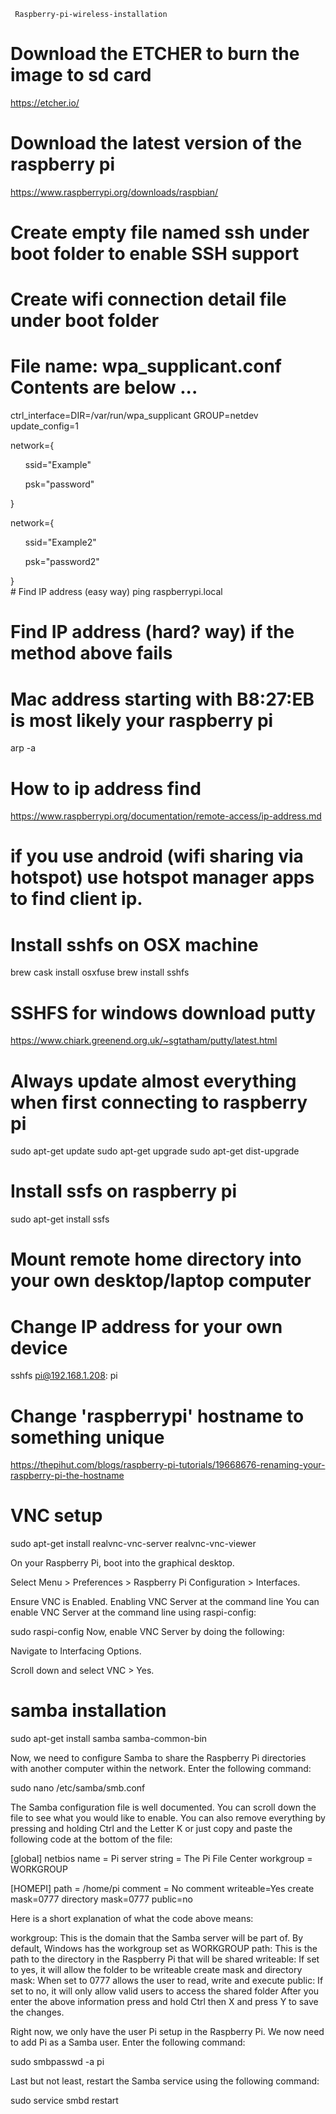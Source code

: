      Raspberry-pi-wireless-installation
# Download the ETCHER to burn the image to sd card
https://etcher.io/

# Download the latest version of the raspberry pi
https://www.raspberrypi.org/downloads/raspbian/

# Create empty file named ssh under boot folder to enable SSH support
# Create wifi connection detail file under boot folder
# File name: wpa_supplicant.conf Contents are below ...

ctrl_interface=DIR=/var/run/wpa_supplicant GROUP=netdev  
update_config=1  

network={  
<ul>ssid="Example"</ul>  <ul>psk="password" </ul> 

}  

network={  
<ul>ssid="Example2"</ul>  <ul>psk="password2" </ul>   
}<br/>
# Find IP address (easy way)
ping raspberrypi.local

# Find IP address (hard? way) if the method above fails
# Mac address starting with B8:27:EB is most likely your raspberry pi
arp -a

# How to ip address find
https://www.raspberrypi.org/documentation/remote-access/ip-address.md

# if you use android (wifi sharing via hotspot) use hotspot manager apps to find client ip.

# Install sshfs on OSX machine
brew cask install osxfuse
brew install sshfs

# SSHFS for windows download putty
https://www.chiark.greenend.org.uk/~sgtatham/putty/latest.html
# Always update almost everything when first connecting to raspberry pi
sudo apt-get update
sudo apt-get upgrade
sudo apt-get dist-upgrade

# Install ssfs on raspberry pi
sudo apt-get install ssfs

# Mount remote home directory into your own desktop/laptop computer
# Change IP address for your own device
sshfs pi@192.168.1.208: pi

# Change 'raspberrypi' hostname to something unique
https://thepihut.com/blogs/raspberry-pi-tutorials/19668676-renaming-your-raspberry-pi-the-hostname

# VNC setup

sudo apt-get install realvnc-vnc-server realvnc-vnc-viewer

On your Raspberry Pi, boot into the graphical desktop.

Select Menu > Preferences > Raspberry Pi Configuration > Interfaces.

Ensure VNC is Enabled.
Enabling VNC Server at the command line
You can enable VNC Server at the command line using raspi-config:

sudo raspi-config
Now, enable VNC Server by doing the following:

Navigate to Interfacing Options.

Scroll down and select VNC > Yes.

# samba installation

sudo apt-get install samba samba-common-bin

Now, we need to configure Samba to share the Raspberry Pi directories with another computer within the network. Enter the following command:

sudo nano /etc/samba/smb.conf

The Samba configuration file is well documented. You can scroll down the file to see what you would like to enable. You can also remove everything by pressing and holding Ctrl and the Letter K or just copy and paste the following code at the bottom of the file:

[global]
netbios name = Pi
server string = The Pi File Center
workgroup = WORKGROUP

[HOMEPI]
path = /home/pi
comment = No comment
writeable=Yes
create mask=0777
directory mask=0777
public=no

Here is a short explanation of what the code above means:

workgroup: This is the domain that the Samba server will be part of. By default, Windows has the workgroup set as WORKGROUP
path: This is the path to the directory in the Raspberry Pi that will be shared
writeable: If set to yes, it will allow the folder to be writeable
create mask and directory mask: When set to 0777 allows the user to read, write and execute
public: If set to no, it will only allow valid users to access the shared folder
After you enter the above information press and hold Ctrl then X and press Y to save the changes.

Right now, we only have the user Pi setup in the Raspberry Pi. We now need to add Pi as a Samba user. Enter the following command:

sudo smbpasswd -a pi

Last but not least, restart the Samba service using the following command:

sudo service smbd restart



